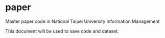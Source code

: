 # paper
Master paper code in National Taipei University Information Management

This document will be used to save code and dataset.
